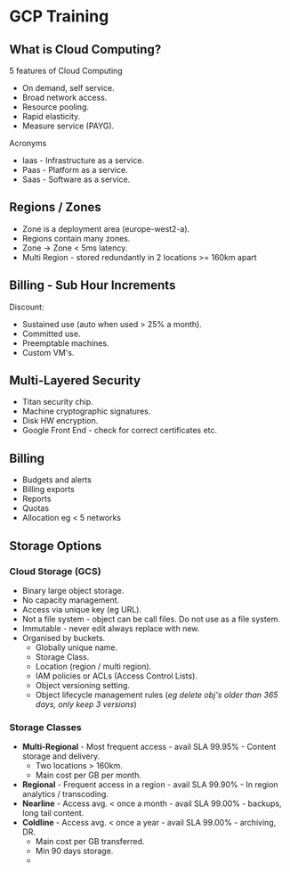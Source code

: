#  GCP Training

##  What is Cloud Computing?

5 features of Cloud Computing
-	On demand, self service.
-	Broad network access.
-	Resource pooling.
-	Rapid elasticity.
-	Measure service (PAYG).

Acronyms
-	Iaas - Infrastructure as a service.
-	Paas - Platform as a service.
-	Saas - Software as a service.

##  Regions / Zones

-	Zone is a deployment area (europe-west2-a).
-	Regions contain many zones.
-	Zone -> Zone < 5ms latency.
-	Multi Region - stored redundantly in 2 locations >= 160km apart

##  Billing - Sub Hour Increments

Discount:

-	Sustained use (auto when used > 25% a month).
-	Committed use.
-	Preemptable machines.
-	Custom VM's.

##  Multi-Layered Security

-	Titan security chip.
-	Machine cryptographic signatures.
-	Disk HW encryption.
-	Google Front End - check for correct certificates etc.

##  Billing

-	Budgets and alerts
-	Billing exports
-	Reports
-	Quotas
-	Allocation eg < 5 networks

## Storage Options

### Cloud Storage (GCS)

-	Binary large object storage.
-	No capacity management.
-	Access via unique key (eg URL).
-	Not a file system - object can be call files.   Do not use as a file system.
-	Immutable - never edit always replace with new.
-	Organised by buckets.
	-	Globally unique name.
	-	Storage Class.
	-	Location (region / multi region).
	-	IAM policies or ACLs (Access Control Lists).
	-	Object versioning setting.
	-	Object lifecycle management rules (*eg delete obj's older than 365 days, only keep 3 versions*)

### Storage Classes

-	**Multi-Regional** - Most frequent access - avail SLA 99.95% - Content storage and delivery.
	-	Two locations > 160km.
	-	Main cost per GB per month.
-	**Regional** - Frequent access in a region - avail SLA 99.90% - In region analytics / transcoding.
-	**Nearline** - Access avg. < once a month - avail SLA 99.00% - backups, long tail content.
-	**Coldline** - Access avg. < once a year - avail SLA 99.00% - archiving, DR.
	-	Main cost per GB transferred.
	-	Min 90 days storage.
	-	


<!--stackedit_data:
eyJoaXN0b3J5IjpbLTE2MjkyNzU2OTQsMTg3MzAyODMxOSwtNz
k0MDY1NjcxXX0=
-->